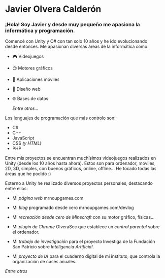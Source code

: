 # Javier Olvera Calderón

### ¡Hola! Soy Javier y desde muy pequeño me apasiona la informática y programación.

Comencé con Unity y C# con tan solo 10 años y he ido evolucionando desde entonces.
Me apasionan diversas áreas de la informática como:

- 🎮 Videojuegos
- 📺 Motores gráficos
- 📱 Aplicaciones móviles
- 📰 Diseño web
- 🌐 Bases de datos
  
   _Entre otros..._


Los lenguajes de programación que más controlo son:

- C#
- C++
- JavaScript
- CSS _(y HTML)_
- PHP



Entre mis proyectos se encuentran muchísimos videojuegos realizados en Unity (desde los 10 años hasta ahora). Estos son para ordenador, móviles, 2D, 3D, simples, con buenos gráficos, online, offline... He tocado todas las áreas que he podido :)


Externo a Unity he realizado diversos proyectos personales, destacando entre ellos:

- Mi *página web* mrnoupgames.com

- Mi *blog* programado desde cero mrnoupgames.com/devlog

- Mi *recreación desde cero de Minecraft* con su motor gráfico, físicas...

- Mi *plugin de Chrome* OlveraSec que establece un *control parental* sobre el ordenador.

- Mi *trabajo de investigación* para el proyecto Investiga de la Fundación San Patricio sobre *Inteligencia Artificial*.

- Mi *proyecto de IA* para el cuaderno digital de mi instituto, que controla la organización de cases anuales.

_Entre otros_


<!---
JaviOlvera/JaviOlvera is a ✨ special ✨ repository because its `README.md` (this file) appears on your GitHub profile.
You can click the Preview link to take a look at your changes.
--->
